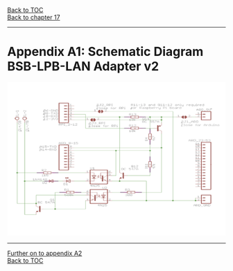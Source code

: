 [Back to TOC](toc.md)  
[Back to chapter 17](chap17.md)    
   
--- 
    

    
# Appendix A1: Schematic Diagram BSB-LPB-LAN Adapter v2
  
<img src="https://raw.githubusercontent.com/1coderookie/BSB-LPB-LAN_EN/master/docs/pics/schaltplan_bsb_adapter.jpeg">  
 
       
    
---  

[Further on to appendix A2](appendix_a2.md)      
[Back to TOC](toc.md)   
